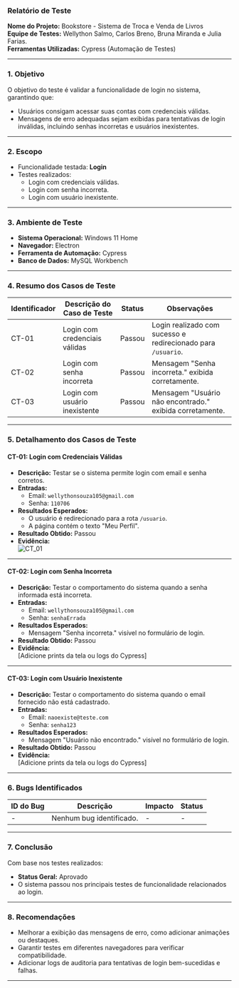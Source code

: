 ### **Relatório de Teste**

**Nome do Projeto:** Bookstore - Sistema de Troca e Venda de Livros  
**Equipe de Testes:** Wellython Salmo, Carlos Breno, Bruna Miranda e Julia Farias.  
**Ferramentas Utilizadas:** Cypress (Automação de Testes)  

---

### **1. Objetivo**
O objetivo do teste é validar a funcionalidade de login no sistema, garantindo que:
- Usuários consigam acessar suas contas com credenciais válidas.
- Mensagens de erro adequadas sejam exibidas para tentativas de login inválidas, incluindo senhas incorretas e usuários inexistentes.

---

### **2. Escopo**
- Funcionalidade testada: **Login**
- Testes realizados:
  - Login com credenciais válidas.
  - Login com senha incorreta.
  - Login com usuário inexistente.

---

### **3. Ambiente de Teste**
- **Sistema Operacional:** Windows 11 Home  
- **Navegador:** Electron  
- **Ferramenta de Automação:** Cypress  
- **Banco de Dados:** MySQL Workbench  

---

### **4. Resumo dos Casos de Teste**

| **Identificador** | **Descrição do Caso de Teste**       | **Status** | **Observações**                                    |
|--------------------|-------------------------------------|------------|---------------------------------------------------|
| CT-01             | Login com credenciais válidas       | Passou     | Login realizado com sucesso e redirecionado para `/usuario`. |
| CT-02             | Login com senha incorreta           | Passou     | Mensagem "Senha incorreta." exibida corretamente. |
| CT-03             | Login com usuário inexistente       | Passou     | Mensagem "Usuário não encontrado." exibida corretamente. |

---

### **5. Detalhamento dos Casos de Teste**

#### **CT-01: Login com Credenciais Válidas**
- **Descrição:** Testar se o sistema permite login com email e senha corretos.  
- **Entradas:** 
  - Email: `wellythonsouza105@gmail.com`  
  - Senha: `110706`  
- **Resultados Esperados:** 
  - O usuário é redirecionado para a rota `/usuario`.
  - A página contém o texto "Meu Perfil".  
- **Resultado Obtido:** Passou  
- **Evidência:**  
  ![CT_01](https://drive.google.com/uc?export=view&id=19hX0E2LqZt39ntWKkgloCjJhrc21o5ZD)

---

#### **CT-02: Login com Senha Incorreta**
- **Descrição:** Testar o comportamento do sistema quando a senha informada está incorreta.  
- **Entradas:** 
  - Email: `wellythonsouza105@gmail.com`  
  - Senha: `senhaErrada`  
- **Resultados Esperados:** 
  - Mensagem "Senha incorreta." visível no formulário de login.  
- **Resultado Obtido:** Passou  
- **Evidência:**  
  [Adicione prints da tela ou logs do Cypress]

---

#### **CT-03: Login com Usuário Inexistente**
- **Descrição:** Testar o comportamento do sistema quando o email fornecido não está cadastrado.  
- **Entradas:** 
  - Email: `naoexiste@teste.com`  
  - Senha: `senha123`  
- **Resultados Esperados:** 
  - Mensagem "Usuário não encontrado." visível no formulário de login.  
- **Resultado Obtido:** Passou  
- **Evidência:**  
  [Adicione prints da tela ou logs do Cypress]

---

### **6. Bugs Identificados**
| **ID do Bug** | **Descrição**                | **Impacto**    | **Status**       |
|---------------|------------------------------|----------------|------------------|
| -             | Nenhum bug identificado.     | -              | -                |

---

### **7. Conclusão**
Com base nos testes realizados:
- **Status Geral:** Aprovado  
- O sistema passou nos principais testes de funcionalidade relacionados ao login.

---

### **8. Recomendações**
- Melhorar a exibição das mensagens de erro, como adicionar animações ou destaques.
- Garantir testes em diferentes navegadores para verificar compatibilidade.
- Adicionar logs de auditoria para tentativas de login bem-sucedidas e falhas.

---
